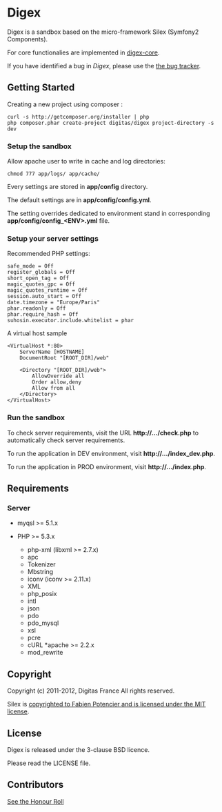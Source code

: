 Digex
=====

Digex is a sandbox based on the micro-framework Silex (Symfony2 Components).

For core functionalies are implemented in [digex-core](https://github.com/digitas/digex-core).

If you have identified a bug in *Digex*, please use the [the bug tracker](https://github.com/digitas/digex/issues).

Getting Started
---------------

Creating a new project using composer :

    curl -s http://getcomposer.org/installer | php
    php composer.phar create-project digitas/digex project-directory -s dev

### Setup the sandbox

Allow apache user to write in cache and log directories:

    chmod 777 app/logs/ app/cache/

Every settings are stored in **app/config** directory.

The default settings are in **app/config/config.yml**.

The setting overrides dedicated to environment stand in corresponding **app/config/config_\<ENV\>.yml** file.

### Setup your server settings

Recommended PHP settings:

```
safe_mode = Off
register_globals = Off
short_open_tag = Off
magic_quotes_gpc = Off
magic_quotes_runtime = Off
session.auto_start = Off
date.timezone = "Europe/Paris"
phar.readonly = Off
phar.require_hash = Off
suhosin.executor.include.whitelist = phar
```

A virtual host sample

```
<VirtualHost *:80>
    ServerName [HOSTNAME]
    DocumentRoot "[ROOT_DIR]/web"

    <Directory "[ROOT_DIR]/web">
        AllowOverride all
        Order allow,deny
        Allow from all
    </Directory>
</VirtualHost>
```

### Run the sandbox

To check server requirements, visit the URL **http://.../check.php** to automatically check server requirements.

To run the application in DEV environment, visit **http://.../index_dev.php**.

To run the application in PROD environment, visit **http://.../index.php**.

Requirements
------------

### Server

* myqsl >= 5.1.x

* PHP >= 5.3.x
    * php-xml (libxml >= 2.7.x)
    * apc
    * Tokenizer
    * Mbstring
    * iconv (iconv >= 2.11.x)
    * XML
    * php_posix
    * intl
    * json
    * pdo
    * pdo_mysql
    * xsl
    * pcre
    * cURL
*apache >= 2.2.x
    * mod_rewrite

Copyright
---------

Copyright (c) 2011-2012, Digitas France
All rights reserved.

Silex is [copyrighted to Fabien Potencier and is licensed under the MIT license](https://raw.github.com/fabpot/Silex/master/LICENSE).

License
-------

Digex is released under the 3-clause BSD licence.

Please read the LICENSE file.

Contributors
------------

[See the Honour Roll](https://github.com/digitas/digex/graphs/contributors)
